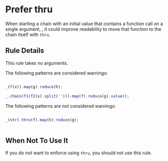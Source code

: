 # Prefer thru

When starting a chain with an initial value that contains a function call on a single argument, , it could improve readability to move that function to the chain itself with `thru`.

## Rule Details

This rule takes no arguments.

The following patterns are considered warnings:

```js

_(f(x)).map(g).reduce(h);

_.chain(f1(f2(x).split(''))).map(f).reduce(g).value();

```

The following patterns are not considered warnings:

```js

_(str).thru(f).map(h).reduce(g);
 
```


## When Not To Use It

If you do not want to enforce using `thru`, you should not use this rule.
